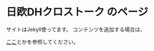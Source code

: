 #  日欧DHクロストーク のページ

サイトはJekyll使ってます。
コンテンツを追加する場合は、


[ここ](https://docs.github.com/ja/pages/setting-up-a-github-pages-site-with-jekyll/adding-content-to-your-github-pages-site-using-jekyll)とかを参照してください。